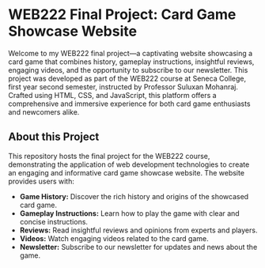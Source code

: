 # WEB222 Final Project: Card Game Showcase Website

Welcome to my WEB222 final project—a captivating website showcasing a card game that combines history, gameplay instructions, insightful reviews, engaging videos, and the opportunity to subscribe to our newsletter. This project was developed as part of the WEB222 course at Seneca College, first year second semester, instructed by Professor Suluxan Mohanraj. Crafted using HTML, CSS, and JavaScript, this platform offers a comprehensive and immersive experience for both card game enthusiasts and newcomers alike.

## About this Project

This repository hosts the final project for the WEB222 course, demonstrating the application of web development technologies to create an engaging and informative card game showcase website. The website provides users with:

- **Game History:** Discover the rich history and origins of the showcased card game.
- **Gameplay Instructions:** Learn how to play the game with clear and concise instructions.
- **Reviews:** Read insightful reviews and opinions from experts and players.
- **Videos:** Watch engaging videos related to the card game.
- **Newsletter:** Subscribe to our newsletter for updates and news about the game.

